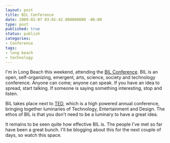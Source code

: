 ```yaml
---
layout: post
title: BIL Conference
date: 2009-02-07 03:01:42.000000000 -06:00
type: post
published: true
status: publish
categories:
- Conference
tags:
- long beach
- technology
---
```

I'm in Long Beach this weekend, attending the [BIL Conference](http://bilconference.com/). BIL is an open, self-organizing, emergent, arts, science, society and technology conference. Anyone can come; anyone can speak. If you have an idea to spread, start talking. If someone is saying something interesting, stop and listen.

BIL takes place next to [TED](http://ted.com), which is a high powered annual conference, bringing together luminaries of Technology, Entertainment and Design. The ethos of BIL is that you don't need to be a luminary to have a great idea.

It remains to be seen quite how effective BIL is. The people I've met so far have been a great bunch. I'll be blogging about this for the next couple of days, so watch this space.
